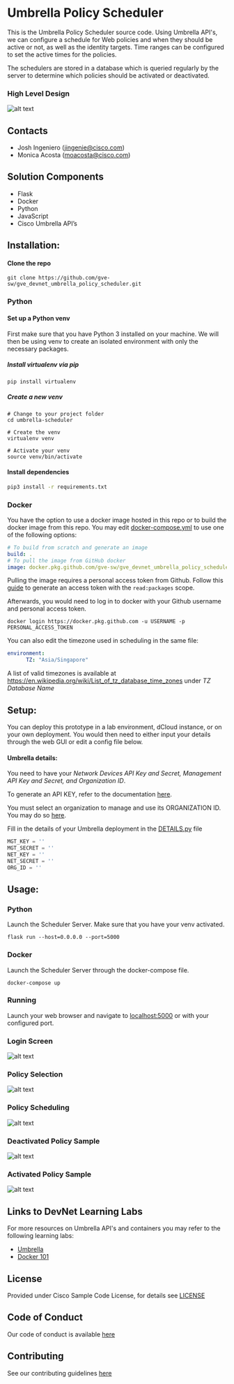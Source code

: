 # Umbrella Policy Scheduler
This is the Umbrella Policy Scheduler source code. Using Umbrella API's, we can configure a schedule for Web policies
and when they should be active or not, as well as the identity targets. Time ranges can be configured to set the active times for the policies.

The schedulers are stored in a database which is queried regularly by the server to determine which policies should be activated
or deactivated.

### High Level Design
![alt text](img/highlevel.png)

## Contacts

* Josh Ingeniero (jingenie@cisco.com)
* Monica Acosta (moacosta@cisco.com)

## Solution Components
* Flask
* Docker
* Python
* JavaScript
* Cisco Umbrella API’s

## Installation:

#### Clone the repo
```console
git clone https://github.com/gve-sw/gve_devnet_umbrella_policy_scheduler.git
```

### Python

#### Set up a Python venv
First make sure that you have Python 3 installed on your machine. We will then be using venv to create
an isolated environment with only the necessary packages.

##### Install virtualenv via pip
```
pip install virtualenv
```

##### Create a new venv
```
# Change to your project folder
cd umbrella-scheduler

# Create the venv
virtualenv venv

# Activate your venv
source venv/bin/activate
```

#### Install dependencies
```zsh
pip3 install -r requirements.txt
```

### Docker
You have the option to use a docker image hosted in this repo
or to build the docker image from this repo. You may edit [docker-compose.yml](docker-compose.yml) to use one of the following options:
```yaml
# To build from scratch and generate an image
build: .
# To pull the image from GitHub docker
image: docker.pkg.github.com/gve-sw/gve_devnet_umbrella_policy_scheduler/umbrella_policy_scheduler:latest
```
Pulling the image requires a personal access token from Github. Follow this [guide](https://docs.github.com/en/github/authenticating-to-github/creating-a-personal-access-token)
to generate an access token with the ```read:packages``` scope.

Afterwards, you would need to log in to docker with your Github username and personal access token.
```commandline
docker login https://docker.pkg.github.com -u USERNAME -p PERSONAL_ACCESS_TOKEN
```

You can also edit the timezone used in scheduling in the same file:
```yaml
environment:
      TZ: "Asia/Singapore"
```
A list of valid timezones is available at https://en.wikipedia.org/wiki/List_of_tz_database_time_zones under _TZ Database Name_


## Setup:
You can deploy this prototype in a lab environment, dCloud instance, or on your own deployment.
You would then need to either input your details through the web GUI or edit a config file below.

#### Umbrella details:
You need to have your _Network Devices API Key and Secret, Management API Key and Secret, and Organization ID_.

To generate an API KEY, refer to the documentation [here](https://docs.umbrella.com/umbrella-api/docs/authentication-and-errors).

You must select an organization to manage and use its ORGANIZATION ID. You may do so
[here](https://docs.umbrella.com/deployment-umbrella/docs/find-your-organization-id).

Fill in the details of your Umbrella deployment in the [DETAILS.py](umbrella-scheduler/DETAILS.py) file
```python
MGT_KEY = ''
MGT_SECRET = ''
NET_KEY = ''
NET_SECRET = ''
ORG_ID = ''
```

## Usage:

### Python
Launch the Scheduler Server. Make sure that you have your venv activated.
```commandline
flask run --host=0.0.0.0 --port=5000
```

### Docker
Launch the Scheduler Server through the docker-compose file.
```commandline
docker-compose up
```

### Running
Launch your web browser and navigate to [localhost:5000](localhost:5000) or with your configured port.


### Login Screen
![alt text](img/login.png)

### Policy Selection
![alt text](img/welcome.png)

### Policy Scheduling
![alt text](img/scheduler.png)

### Deactivated Policy Sample
![alt text](img/deactivated.png)

### Activated Policy Sample
![alt text](img/activated.png)


## Links to DevNet Learning Labs
For more resources on Umbrella API's and containers you may refer to the following learning labs:
* [Umbrella](https://developer.cisco.com/learning/modules/umbrella-v11)
* [Docker 101](https://developer.cisco.com/learning/modules/cloud-native-development/docker-101/step/1)


## License
Provided under Cisco Sample Code License, for details see [LICENSE](./LICENSE.txt)

## Code of Conduct
Our code of conduct is available [here](./CODE_OF_CONDUCT.md)

## Contributing
See our contributing guidelines [here](./CONTRIBUTING.md)
